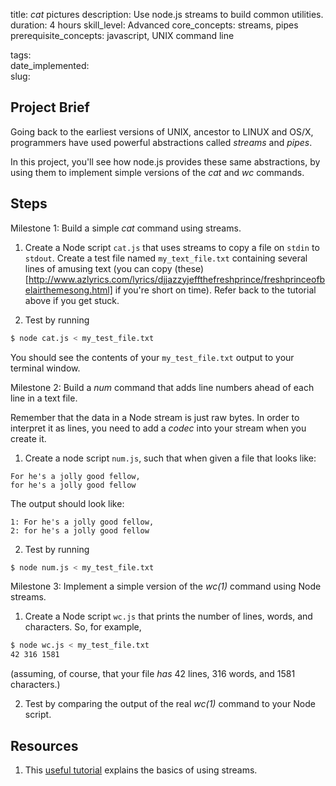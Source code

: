 title:                  _cat_ pictures
description:            Use node.js streams to build common utilities.
duration:               4 hours
skill_level:            Advanced
core_concepts:          streams, pipes
prerequisite_concepts:  javascript, UNIX command line 

tags:                   
date_implemented:       
slug:                   

## Project Brief

Going back to the earliest versions of UNIX, ancestor to LINUX and OS/X, programmers have used powerful abstractions called _streams_ and _pipes_.

In this project, you'll see how node.js provides these same abstractions, by using them to implement simple versions of the _cat_ and _wc_ commands.


## Steps

Milestone 1: Build a simple _cat_ command using streams.

1. Create a Node script `cat.js` that uses streams to copy a file on `stdin` to `stdout`.  Create a test file named `my_text_file.txt` containing several lines of amusing text (you can copy (these)[http://www.azlyrics.com/lyrics/djjazzyjeffthefreshprince/freshprinceofbelairthemesong.html] if you're short on time). Refer back to the tutorial above if you get stuck.

2. Test by running

```sh
$ node cat.js < my_test_file.txt
```

You should see the contents of your `my_test_file.txt` output to your terminal window.

Milestone 2: Build a _num_ command that adds line numbers ahead of each line in a text file.

Remember that the data in a Node stream is just raw bytes. In order to interpret it as lines, you need to add a _codec_ into your stream when you create it.

1. Create a node script `num.js`, such that when given a file that looks like:

```
For he's a jolly good fellow,
for he's a jolly good fellow
```

The output should look like:


```
1: For he's a jolly good fellow,
2: for he's a jolly good fellow
```

2. Test by running

```sh
$ node num.js < my_test_file.txt
```

Milestone 3: Implement a simple version of the _wc(1)_ command using Node streams.

1. Create a Node script `wc.js` that prints the number of lines, words, and characters. So, for example,

```sh
$ node wc.js < my_test_file.txt
42 316 1581
```

(assuming, of course, that your file _has_ 42 lines, 316 words, and 1581 characters.)

2. Test by comparing the output of the real _wc(1)_ command to your Node script.


## Resources

1. This [useful tutorial](http://howtonode.org/coding-challenges-with-streams) explains the basics of using streams.
